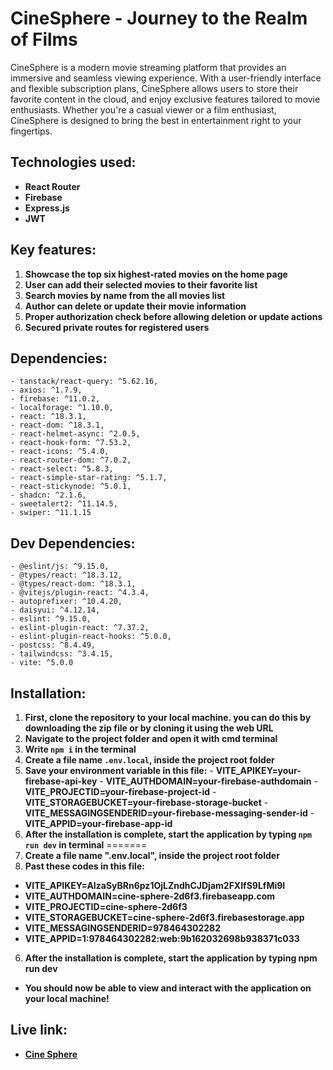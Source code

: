 # CineSphere - Journey to the Realm of Films

CineSphere is a modern movie streaming platform that provides an immersive and seamless viewing experience. With a user-friendly interface and flexible subscription plans, CineSphere allows users to store their favorite content in the cloud, and enjoy exclusive features tailored to movie enthusiasts. Whether you're a casual viewer or a film enthusiast, CineSphere is designed to bring the best in entertainment right to your fingertips.

## Technologies used:
- **React Router**
- **Firebase**
- **Express.js**
- **JWT**

## Key features:
1. **Showcase the top six highest-rated movies on the home page**
2. **User can add their selected movies to their favorite list** 
3. **Search movies by name from the all movies list**
4. **Author can delete or update their movie information** 
5. **Proper authorization check before allowing deletion or update actions**
6. **Secured private routes for registered users**

## Dependencies:
    - tanstack/react-query: ^5.62.16,
    - axios: ^1.7.9,
    - firebase: ^11.0.2,
    - localforage: ^1.10.0,
    - react: ^18.3.1,
    - react-dom: ^18.3.1,
    - react-helmet-async: ^2.0.5,
    - react-hook-form: ^7.53.2,
    - react-icons: ^5.4.0,
    - react-router-dom: ^7.0.2,
    - react-select: ^5.8.3,
    - react-simple-star-rating: ^5.1.7,
    - react-stickynode: ^5.0.1,
    - shadcn: ^2.1.6,
    - sweetalert2: ^11.14.5,
    - swiper: ^11.1.15

## Dev Dependencies:
    - @eslint/js: ^9.15.0,
    - @types/react: ^18.3.12,
    - @types/react-dom: ^18.3.1,
    - @vitejs/plugin-react: ^4.3.4,
    - autoprefixer: ^10.4.20,
    - daisyui: ^4.12.14,
    - eslint: ^9.15.0,
    - eslint-plugin-react: ^7.37.2,
    - eslint-plugin-react-hooks: ^5.0.0,
    - postcss: ^8.4.49,
    - tailwindcss: ^3.4.15,
    - vite: ^5.0.0


## Installation:
1. **First, clone the repository to your local machine. you can do this by downloading the zip file or by cloning it using the web URL**
2. **Navigate to the project folder and open it with cmd terminal**
3. **Write <code>npm i</code> in the terminal**
4. **Create a file name <code>.env.local</code>, inside the project root folder**
5. **Save your environment variable in this file:**
        - **VITE_APIKEY=your-firebase-api-key**
        - **VITE_AUTHDOMAIN=your-firebase-authdomain**
        - **VITE_PROJECTID=your-firebase-project-id**
        - **VITE_STORAGEBUCKET=your-firebase-storage-bucket**
        - **VITE_MESSAGINGSENDERID=your-firebase-messaging-sender-id**
        - **VITE_APPID=your-firebase-app-id**
6. **After the installation is complete, start the application by typing <code>npm run dev</code> in terminal**
=======
4. **Create a file name ".env.local", inside the project root folder**
5. **Past these codes in this file:**
- **VITE_APIKEY=AIzaSyBRn6pz1OjLZndhCJDjam2FXIfS9LfMi9I**
- **VITE_AUTHDOMAIN=cine-sphere-2d6f3.firebaseapp.com**
- **VITE_PROJECTID=cine-sphere-2d6f3**
- **VITE_STORAGEBUCKET=cine-sphere-2d6f3.firebasestorage.app**
- **VITE_MESSAGINGSENDERID=978464302282**
- **VITE_APPID=1:978464302282:web:9b162032698b938371c033**
6. **After the installation is complete, start the application by typing npm run dev**

- **You should now be able to view and interact with the application on your local machine!**

##  Live link:
- **[Cine Sphere](https://cine-sphere-2d6f3.web.app)**
